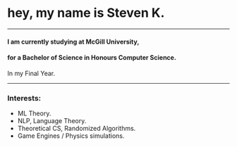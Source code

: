 <h1>
  hey, my name is Steven K.
</h1>

---

#### I am currently studying at McGill University,
#### for a Bachelor of Science in Honours Computer Science.
In my Final Year.

--- 

### Interests:

- ML Theory.
- NLP, Language Theory.
- Theoretical CS, Randomized Algorithms.
- Game Engines / Physics simulations.


























‎ 
